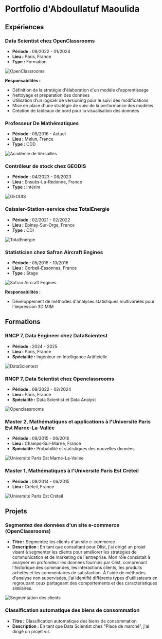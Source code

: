 # Portfolio d'Abdoullatuf Maoulida

## Expériences

### Data Scientist chez OpenClassrooms
- **Période :** 09/2022 - 01/2024
- **Lieu :** Paris, France
- **Type :** Formation

![OpenClassrooms](lien_vers_image_openclassrooms.png)

**Responsabilités :**
- Définition de la stratégie d'élaboration d'un modèle d'apprentissage
- Nettoyage et préparation des données
- Utilisation d'un logiciel de versioning pour le suivi des modifications
- Mise en place d'une stratégie de suivi de la performance des modèles
- Création de tableaux de bord pour la visualisation des données

### Professeur De Mathématiques
- **Période :** 09/2016 - Actuel
- **Lieu :** Melun, France
- **Type :** CDD

![Académie de Versailles](lien_vers_image_versailles.png)

### Contrôleur de stock chez GEODIS
- **Période :** 04/2023 - 08/2023
- **Lieu :** Ensuès-La-Redonne, France
- **Type :** Intérim

![GEODIS](lien_vers_image_geodis.png)

### Caissier-Station-service chez TotalEnergie
- **Période :** 02/2021 - 02/2022
- **Lieu :** Epinay-Sur-Orge, France
- **Type :** CDI

![TotalEnergie](lien_vers_image_totalenergie.png)

### Statisticien chez Safran Aircraft Engines
- **Période :** 05/2016 - 10/2016
- **Lieu :** Corbeil-Essonnes, France
- **Type :** Stage

![Safran Aircraft Engines](lien_vers_image_safran.png)

**Responsabilités :**
- Développement de méthodes d'analyses statistiques multivariées pour l'impression 3D MIM

## Formations

### RNCP 7, Data Engineer chez DataScientest
- **Période :** 2024 - 2025
- **Lieu :** Paris, France
- **Spécialité :** Ingénieur en Intelligence Artificielle

![DataScientest](lien_vers_image_datascientest.png)

### RNCP 7, Data Scientist chez Openclassrooms
- **Période :** 09/2022 - 02/2024
- **Lieu :** Paris, France
- **Spécialité :** Data Scientist et Data Analyst

![Openclassrooms](lien_vers_image_openclassrooms.png)

### Master 2, Mathématiques et applications à l'Université Paris Est Marne-La-Vallée
- **Période :** 09/2015 - 06/2016
- **Lieu :** Champs-Sur-Marne, France
- **Spécialité :** Probabilité et statistiques des nouvelles données

![Université Paris Est Marne-La-Vallée](lien_vers_image_upem.png)

### Master 1, Mathématiques à l'Université Paris Est Créteil
- **Période :** 09/2014 - 06/2015
- **Lieu :** Créteil, France

![Université Paris Est Créteil](lien_vers_image_upec.png)

## Projets

### Segmentez des données d'un site e-commerce (OpenClassrooms)
- **Titre :** Segmentez les clients d'un site e-commerce
- **Description :** En tant que consultant pour Olist, j'ai dirigé un projet visant à segmenter les clients pour améliorer les stratégies de communication et de marketing de l'entreprise. Mon rôle consistait à analyser en profondeur les données fournies par Olist, comprenant l'historique des commandes, les interactions clients, les produits achetés et les commentaires de satisfaction. À l'aide de méthodes d'analyse non supervisées, j'ai identifié différents types d'utilisateurs en regroupant ceux partageant des comportements et des caractéristiques similaires.

![Segmentation des clients](lien_vers_image_segmentation.png)

### Classification automatique des biens de consommation
- **Titre :** Classification automatique des biens de consommation
- **Description :** En tant que Data Scientist chez "Place de marché", j'ai dirigé un projet vis


